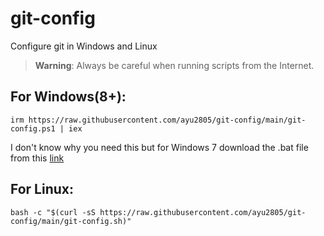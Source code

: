 # git-config
Configure git in Windows and Linux


> **Warning**: Always be careful when running scripts from the Internet.

## For Windows(8+):
```
irm https://raw.githubusercontent.com/ayu2805/git-config/main/git-config.ps1 | iex
```
I don't know why you need this but for Windows 7 download the .bat file from this [link](https://github.com/ayu2805/git-config/releases/latest/download/git-config.bat)

## For Linux:
```
bash -c "$(curl -sS https://raw.githubusercontent.com/ayu2805/git-config/main/git-config.sh)"
```